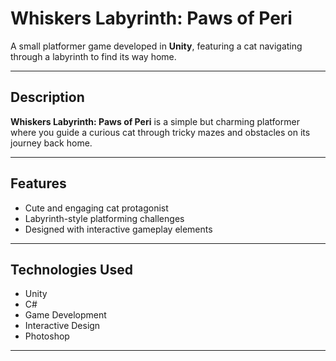 # Whiskers Labyrinth: Paws of Peri

A small platformer game developed in **Unity**, featuring a cat navigating through a labyrinth to find its way home.

---

## Description
**Whiskers Labyrinth: Paws of Peri** is a simple but charming platformer where you guide a curious cat through tricky mazes and obstacles on its journey back home.

---

## Features
- Cute and engaging cat protagonist  
- Labyrinth-style platforming challenges  
- Designed with interactive gameplay elements  

---

## Technologies Used
- Unity  
- C#  
- Game Development  
- Interactive Design  
- Photoshop  

---
